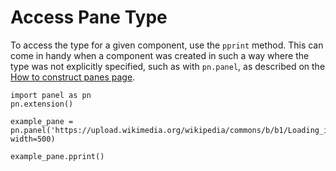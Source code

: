 # Access Pane Type

To access the type for a given component, use the ``pprint`` method. This can come in handy when a component was created in such a way where the type was not explicitly specified, such as with ``pn.panel``, as described on the [How to construct panes page](construct_panes.md).

```{pyodide}
import panel as pn
pn.extension()

example_pane = pn.panel('https://upload.wikimedia.org/wikipedia/commons/b/b1/Loading_icon.gif', width=500)

example_pane.pprint()
```